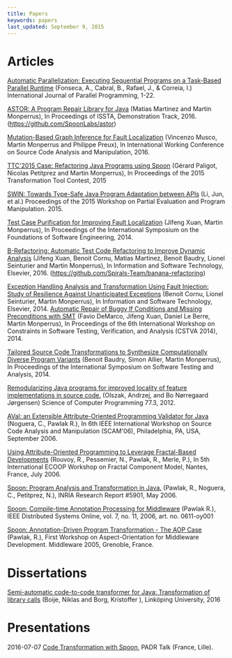 ```yaml
---
title: Papers
keywords: papers
last_updated: September 9, 2015
---
```


# Articles 

[Automatic Parallelization: Executing Sequential Programs on a Task-Based Parallel Runtime](http://arxiv.org/pdf/1604.03211) (Fonseca, A., Cabral, B., Rafael, J., & Correia, I.) International Journal of Parallel Programming, 1-22.

[ASTOR: A Program Repair Library for Java](https://hal.archives-ouvertes.fr/hal-01321615/document) (Matias Martinez and Martin Monperrus), In Proceedings of ISSTA, Demonstration Track, 2016. (<https://github.com/SpoonLabs/astor>)

[Mutation-Based Graph Inference for Fault Localization](https://hal.inria.fr/hal-01350515/document) (Vincenzo Musco, Martin Monperrus and Philippe Preux), In International Working Conference on Source Code Analysis and Manipulation, 2016.

[TTC'2015 Case: Refactoring Java Programs using Spoon](https://hal.inria.fr/hal-01185189/document) (Gérard Paligot, Nicolas Petitprez and Martin Monperrus), In Proceedings of the 2015 Transformation Tool Contest, 2015

[SWIN: Towards Type-Safe Java Program Adaptation between APIs](http://sei.pku.edu.cn/~xiongyf04/papers/PEPM15.pdf) (Li, Jun, et al.) Proceedings of the 2015 Workshop on Partial Evaluation and Program Manipulation. 2015.

[Test Case Purification for Improving Fault Localization](https://hal.inria.fr/hal-01061911/PDF/main.pdf) (Jifeng Xuan, Martin Monperrus), In Proceedings of the International Symposium on the Foundations of Software Engineering, 2014.

[B-Refactoring: Automatic Test Code Refactoring to Improve Dynamic Analysis](https://hal.archives-ouvertes.fr/hal-01309004/document) (Jifeng Xuan, Benoit Cornu, Matias Martinez, Benoit Baudry, Lionel Seinturier and Martin Monperrus), In Information and Software Technology, Elsevier, 2016. (<https://github.com/Spirals-Team/banana-refactoring>)

[Exception Handling Analysis and Transformation Using Fault Injection: Study of Resilience Against Unanticipated Exceptions](https://hal.inria.fr/hal-01062969/document) (Benoit Cornu, Lionel Seinturier, Martin Monperrus), In Information and Software Technology, Elsevier, 2014. 
[Automatic Repair of Buggy If Conditions and Missing Preconditions with SMT](https://hal.inria.fr/hal-00977798/PDF/NOPOL-Automatic-Repair-of-Buggy-If-Conditions-and-Missing-Preconditions-with-SMT.pdf) (Favio DeMarco, Jifeng Xuan, Daniel Le Berre, Martin Monperrus), In Proceedings of the 6th International Workshop on Constraints in Software Testing, Verification, and Analysis (CSTVA 2014), 2014.

[Tailored Source Code Transformations to Synthesize Computationally Diverse Program Variants](https://hal.inria.fr/hal-00938855/PDF/sosies.pdf) (Benoit Baudry, Simon Allier, Martin Monperrus), In Proceedings of the International Symposium on Software Testing and Analysis, 2014.

[Remodularizing Java programs for improved locality of feature implementations in source code.](https://findresearcher.sdu.dk:8443/ws/files/49141761/B1FADd01.pdf) (Olszak, Andrzej, and Bo Nørregaard Jørgensen) Science of Computer Programming 77.3, 2012.

[AVal: an Extensible Attribute-Oriented Programming Validator for Java](https://hal.inria.fr/inria-00180333/file/AVal.pdf) (Noguera, C., Pawlak R.), In 6th IEEE International Workshop on Source Code Analysis and Manipulation (SCAM'06), Philadelphia, PA, USA, September 2006.

[Using Attribute-Oriented Programming to Leverage Fractal-Based Developments](https://hal.inria.fr/hal-01353552) (Rouvoy, R., Pessemier, N., Pawlak, R., Merle, P.), In 5th International ECOOP Workshop on Fractal Component Model, Nantes, France, July 2006.

[Spoon: Program Analysis and Transformation in Java.](http://hal.inria.fr/inria-00071366) (Pawlak, R., Noguera, C., Petitprez, N.), INRIA Research Report #5901, May 2006.

[Spoon: Compile-time Annotation Processing for Middleware](http://www.computer.org/csdl/mags/ds/index.html) (Pawlak R.), IEEE Distributed Systems Online, vol. 7, no. 11, 2006, art. no. 0611-oy001

[Spoon: Annotation-Driven Program Transformation - The AOP Case](http://middleware05.objectweb.org/WSProceedings/AOMD05/a6-pawlak.pdf) (Pawlak, R.), First Workshop on Aspect-Orientation for Middleware Development. Middleware 2005, Grenoble, France.

# Dissertations

[Semi-automatic code-to-code transformer for Java: Transformation of library calls](http://liu.diva-portal.org/smash/get/diva2:944700/FULLTEXT01.pdf) (Boije, Niklas and Borg, Kristoffer ), Linköping University, 2016 

# Presentations

2016-07-07 [Code Transformation with Spoon](http://fr.slideshare.net/GrardPaligot/code-transformation-with-spoon), PADR Talk (France, Lille).

